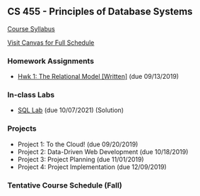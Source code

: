 ## CS 455 - Principles of Database Systems

[Course Syllabus](CS455-syllabus.pdf)

[Visit Canvas for Full Schedule](https://canvas.pugetsound.edu)

### Homework Assignments

- [Hwk 1: The Relational Model [Written]](hwk1.rel/) (due 09/13/2019)
<!-- - [Hwk 2: Relational Algebra [Written]](hwk2.ra/) (due 09/27/2019)
- [Hwk 3: Data Cleansing [Programming]](hwk3.ddl/) (due 10/07/2019)
- [Hwk 4: Writing SQL Queries](hwk4.dml/) (due 10/16/2019)
- [Hwk 5: Database Theory and Normalization [Written]](hwk5.norm/) (due 11/01/2019)
- [Hwk 6: Joins! [Programming]](hwk6.joins/) (due 11/18/2019) -->

### In-class Labs

- [SQL Lab](lab.sql/) (due 10/07/2021) (Solution)

### Projects

- Project 1: To the Cloud! (due 09/20/2019)
- Project 2: Data-Driven Web Development (due 10/18/2019)
- Project 3: Project Planning (due 11/01/2019)
- Project 4: Project Implementation (due 12/09/2019)

<!-- David's schedule generator! Do not touch -->

### Tentative Course Schedule (Fall)

<div id="schedule">&nbsp;</div>
<script type="text/javascript" src="../calendar.js"></script>
<script type="text/javascript" src="schedule.js"></script>
<!-- End -->
